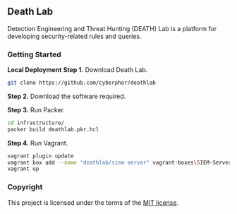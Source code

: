 ## Death Lab
Detection Engineering and Threat Hunting (DEATH) Lab is a platform for developing security-related rules and queries. 

### Getting Started
**Local Deployment**
**Step 1.** Download Death Lab. 
```bash
git clone https://github.com/cyberphor/deathlab
```

**Step 2.** Download the software required. 

**Step 3.** Run Packer.
```bash
cd infrastructure/
packer build deathlab.pkr.hcl
```

**Step 4.** Run Vagrant.
```bash
vagrant plugin update
vagrant box add --name "deathlab/siem-server" vagrant-boxes\SIEM-Server.box --force
vagrant up
```

### Copyright
This project is licensed under the terms of the [MIT license](/LICENSE).
